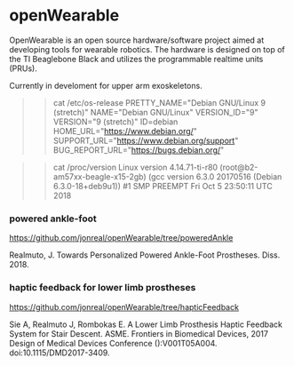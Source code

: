 openWearable
===========

OpenWearable is an open source hardware/software project aimed at developing
tools for wearable robotics. The hardware is designed on top of the TI
Beaglebone Black and utilizes the programmable realtime units (PRUs).

Currently in develoment for upper arm exoskeletons.

> > cat /etc/os-release 
> > PRETTY_NAME="Debian GNU/Linux 9 (stretch)"
> > NAME="Debian GNU/Linux"
> > VERSION_ID="9"
> > VERSION="9 (stretch)"
> > ID=debian
> > HOME_URL="https://www.debian.org/"
> > SUPPORT_URL="https://www.debian.org/support"
> > BUG_REPORT_URL="https://bugs.debian.org/"

> > cat /proc/version 
> > Linux version 4.14.71-ti-r80 (root@b2-am57xx-beagle-x15-2gb) (gcc version 6.3.0 20170516 (Debian 6.3.0-18+deb9u1)) #1 SMP PREEMPT Fri Oct 5 23:50:11 UTC 2018


### powered ankle-foot ###
https://github.com/jonreal/openWearable/tree/poweredAnkle

Realmuto, J. Towards Personalized Powered Ankle-Foot Prostheses. Diss. 2018.

### haptic feedback for lower limb prostheses ###
https://github.com/jonreal/openWearable/tree/hapticFeedback

Sie A, Realmuto J, Rombokas E. A Lower Limb Prosthesis Haptic Feedback System
for Stair Descent. ASME. Frontiers in Biomedical Devices, 2017 Design of
Medical Devices Conference ():V001T05A004. doi:10.1115/DMD2017-3409.
